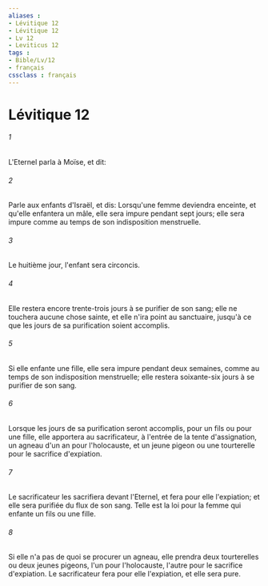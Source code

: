 ```yaml
---
aliases : 
- Lévitique 12
- Lévitique 12
- Lv 12
- Leviticus 12
tags : 
- Bible/Lv/12
- français
cssclass : français
---
```


# Lévitique 12

###### 1
L'Eternel parla à Moïse, et dit:
###### 2
Parle aux enfants d'Israël, et dis: Lorsqu'une femme deviendra enceinte, et qu'elle enfantera un mâle, elle sera impure pendant sept jours; elle sera impure comme au temps de son indisposition menstruelle.
###### 3
Le huitième jour, l'enfant sera circoncis.
###### 4
Elle restera encore trente-trois jours à se purifier de son sang; elle ne touchera aucune chose sainte, et elle n'ira point au sanctuaire, jusqu'à ce que les jours de sa purification soient accomplis.
###### 5
Si elle enfante une fille, elle sera impure pendant deux semaines, comme au temps de son indisposition menstruelle; elle restera soixante-six jours à se purifier de son sang.
###### 6
Lorsque les jours de sa purification seront accomplis, pour un fils ou pour une fille, elle apportera au sacrificateur, à l'entrée de la tente d'assignation, un agneau d'un an pour l'holocauste, et un jeune pigeon ou une tourterelle pour le sacrifice d'expiation.
###### 7
Le sacrificateur les sacrifiera devant l'Eternel, et fera pour elle l'expiation; et elle sera purifiée du flux de son sang. Telle est la loi pour la femme qui enfante un fils ou une fille.
###### 8
Si elle n'a pas de quoi se procurer un agneau, elle prendra deux tourterelles ou deux jeunes pigeons, l'un pour l'holocauste, l'autre pour le sacrifice d'expiation. Le sacrificateur fera pour elle l'expiation, et elle sera pure.
